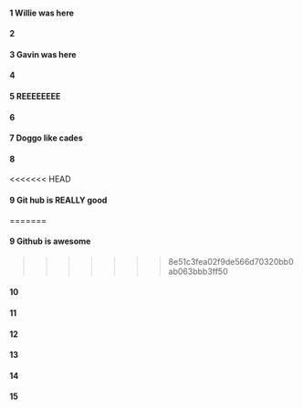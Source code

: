 #### 1 Willie was here
#### 2
#### 3 Gavin was here
#### 4
#### 5 REEEEEEEE
#### 6
#### 7 Doggo like cades
#### 8
<<<<<<< HEAD
#### 9 Git hub is REALLY good
=======
#### 9 Github is awesome
>>>>>>> 8e51c3fea02f9de566d70320bb0ab063bbb3ff50
#### 10
#### 11
#### 12
#### 13
#### 14
#### 15